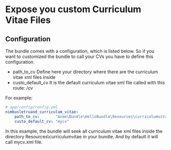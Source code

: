 # Expose you custom Curriculum Vitae Files

## Configuration

The bundle comes with a configuration, which is listed below.
So if you want to customized the bundle to call your CVs you have to define this configuration.

*   path_to_cv
    Define here your directory where there are the curriculum vitae xml files inside
*   custo_default_cv
    It is the default curriculum vitae xml file called with this route: /cv

For example:
``` yml
# app/config/config.yml
nimbusletruand_curriculum_vitae:
    path_to_cv:       "Acme\Bundle\HelloBundle\Resources\curriculumvitae"
    custo_default_cv: "mycv"
```
In this example, the bundle will seek all curriculum vitae xml files inside the directory Resources\curriculumvitae in your bundle. And by default it will call mycv.xml file.